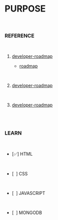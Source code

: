 # PURPOSE
<br/>

### REFERENCE

<br/>

 1. [developer-roadmap](https://github.com/goodjack/developer-roadmap-chinese) <br/>

    - [roadmap](https://raw.githubusercontent.com/goodjack/developer-roadmap-chinese/master/chinese-version/img/frontend.png)


<br/>

 2. [developer-roadmap](https://github.com/goodjack/developer-roadmap-chinese) <br/>

<br/>

 3. [developer-roadmap](https://github.com/goodjack/developer-roadmap-chinese) <br/>


<br/>
<br/>

### LEARN<br/>

<br/>

 - [✅] HTML<br/>

<br/>

 - [&nbsp; ] CSS<br/>

<br/>

 - [&nbsp; ] JAVASCRIPT<br/>

<br/>

 - [&nbsp; ] MONGODB<br/>



<br/>
